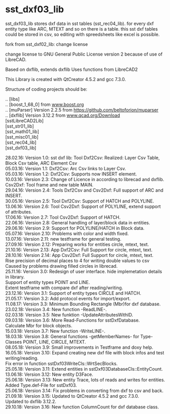 # sst_dxf03_lib

sst_dxf03_lib stores dxf data in sst tables (sst_rec04_lib).
for every dxf entity type like ARC, MTEXT and so on there is a table.
this sst dxf tables could be stored in csv, so editing with spreedsheets
like excel is possible.

fork from sst_dxf02_lib: change license

change license to GNU General Public License version 2 because of use of LibreCAD.

Based on dxflib, extends dxflib
Uses functions from LibreCAD2

This Library is created with QtCreator 4.5.2 and gcc 7.3.0.

Structure of coding projects should be:

.. [libs]  <BR>
.. [boost_1_68_0]  from www.boost.org <BR>
.. [muParser]  Version 2.2.5 from https://github.com/beltoforion/muparser <BR>
.. [dxflib]  Version 3.12.2 from www.qcad.org/Download <BR>
   [sstLibreCAD2Lib]  <BR>
   [sst_str01_lib]  <BR>
   [sst_math01_lib]  <BR>
   [sst_misc01_lib]  <BR>
   [sst_rec04_lib]  <BR>
   [sst_dxf03_lib]  <BR>

28.02.16: Version 1.0: sst dxf lib: Tool Dxf2Csv: Realized: Layer Csv Table, Block Csv table, ARC Element Csv  <BR>
05.03.16: Version 1.1: Dxf2Csv: Arc Csv links to Layer Csv.  <BR>
05.03.16: Version 1.2: Dxf2Csv: Supports now INSERT element.  <BR>
10.03.16: Version 2.3: Change of Licence in according to librecad and dxflib. <BR>
                       Csv2Dxf: Tool frame and new table MAIN.  <BR>
29.04.16: Version 2.4: Tools Dxf2Csv and Csv2Dxf: Full support of ARC and INSERT.  <BR>
30.05.16: Version 2.5: Tool Dxf2Csv: Support of HATCH and POLYLINE.  <BR>
13.06.16: Version 2.6: Tool Csv2Dxf: Support of POLYLINE, extend support of attributes.  <BR>
17.06.16: Version 2.7: Tool Csv2Dxf: Support of HATCH.  <BR>
22.06.16: Version 2.8: General handling of layer/block data in entities.  <BR>
29.06.16: Version 2.9: Support for POLYLINE/HATCH in Block data.  <BR>
05.07.16: Version 2.10: Problems with color and width fixed.  <BR>
13.07.16: Version 2.11: new testframe for general testing.  <BR>
27.09.16: Version 2.12: Preparing works for entities circle, mtext, text. <BR>
21.10.16: Version 2.13: App Dxf2Csv: Full Support for circle, mtext, text. <BR>
28.10.16: Version 2.14: App Csv2Dxf: Full Support for circle, mtext, text. <BR>
                        Rise precision of decimal places to 4 for writing double values to csv <BR>
                        Caused by problems drawing filled circles in librecad. <BR>
25.11.16: Version 3.0: Redesign of user interface. hide implemetation details in library. <BR>
                       Support of entity types POINT and LINE. <BR>
                       Extent testframe with compare dxf after reading/writing. <BR>
23.12.16: Version 3.1: Support of entity types CIRCLE and HATCH. <BR>
21.05.17: Version 3.2: Add protocol events for import/export. <BR>
11.08.17: Version 3.3: Minimum Bounding Rectangle (Mbr)for dxf database. <BR>
23.02.18: Version 3.4: New function -ReadLINE-. <BR>
02.03.18: Version 3.5: New funktion -UpdateAttributesWithID. <BR>
09.03.18: Version 3.6: More Read-Functions for sstDxfDatabase.  <BR>
                       Calculate Mbr for block objects. <BR>
15.03.18: Version 3.7: New function -WriteLINE-. <BR>
18.03.18: Version 3.8: General functions -getMemberNames- for Type-Classes POINT, LINE, CIRCLE, MTEXT. <BR>
08.05.18: Version 3.9: Small improvements in Testframe and doxy help. <BR>
16.05.18: Version 3.10: Expand creating new dxf file with block infos and test writing/reading. <BR>
                        Fix error in function sstDxf03WriteCls::WrtSecBlocks. <BR>
25.05.18: Version 3.11: Extend entities in sstDxf03DatabaseCls::EntityCount. <BR>
13.06.18: Version 3.12: New entity D3Face. <BR>
25.06.18: Version 3.13: New entity Trace, lots of reads and writes for entities. <BR>
                        Added Type.def-File for sstDxf03. <BR>
25.06.18: Version 3.14: Fix problems in converting from dxf to csv and back. <BR>
21.09.18: Version 3.15: Updated to QtCreator 4.5.2 and gcc 7.3.0. <BR>
                        Updated to dxflib 3.12.2. <BR>
29.10.18: Version 3.16: New function ColumnCount for dxf database class. <BR>

